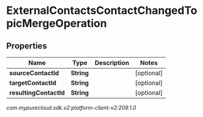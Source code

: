 # ExternalContactsContactChangedTopicMergeOperation


## Properties

| Name | Type | Description | Notes |
| ------------ | ------------- | ------------- | ------------- |
| **sourceContactId** | **String** |  |  [optional] |
| **targetContactId** | **String** |  |  [optional] |
| **resultingContactId** | **String** |  |  [optional] |




_com.mypurecloud.sdk.v2:platform-client-v2:209.1.0_
